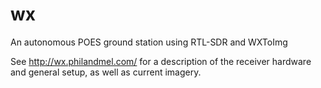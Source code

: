 # wx
An autonomous POES ground station using RTL-SDR and WXToImg

See http://wx.philandmel.com/ for a description of the receiver hardware and general setup, as well as current imagery.
